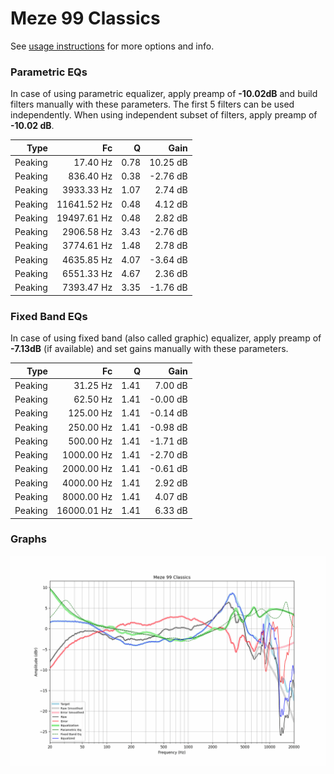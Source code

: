 # Meze 99 Classics
See [usage instructions](https://github.com/jaakkopasanen/AutoEq#usage) for more options and info.

### Parametric EQs
In case of using parametric equalizer, apply preamp of **-10.02dB** and build filters manually
with these parameters. The first 5 filters can be used independently.
When using independent subset of filters, apply preamp of **-10.02 dB**.

| Type    | Fc          |    Q | Gain     |
|--------:|------------:|-----:|---------:|
| Peaking | 17.40 Hz    | 0.78 | 10.25 dB |
| Peaking | 836.40 Hz   | 0.38 | -2.76 dB |
| Peaking | 3933.33 Hz  | 1.07 | 2.74 dB  |
| Peaking | 11641.52 Hz | 0.48 | 4.12 dB  |
| Peaking | 19497.61 Hz | 0.48 | 2.82 dB  |
| Peaking | 2906.58 Hz  | 3.43 | -2.76 dB |
| Peaking | 3774.61 Hz  | 1.48 | 2.78 dB  |
| Peaking | 4635.85 Hz  | 4.07 | -3.64 dB |
| Peaking | 6551.33 Hz  | 4.67 | 2.36 dB  |
| Peaking | 7393.47 Hz  | 3.35 | -1.76 dB |

### Fixed Band EQs
In case of using fixed band (also called graphic) equalizer, apply preamp of **-7.13dB**
(if available) and set gains manually with these parameters.

| Type    | Fc          |    Q | Gain     |
|--------:|------------:|-----:|---------:|
| Peaking | 31.25 Hz    | 1.41 | 7.00 dB  |
| Peaking | 62.50 Hz    | 1.41 | -0.00 dB |
| Peaking | 125.00 Hz   | 1.41 | -0.14 dB |
| Peaking | 250.00 Hz   | 1.41 | -0.98 dB |
| Peaking | 500.00 Hz   | 1.41 | -1.71 dB |
| Peaking | 1000.00 Hz  | 1.41 | -2.70 dB |
| Peaking | 2000.00 Hz  | 1.41 | -0.61 dB |
| Peaking | 4000.00 Hz  | 1.41 | 2.92 dB  |
| Peaking | 8000.00 Hz  | 1.41 | 4.07 dB  |
| Peaking | 16000.01 Hz | 1.41 | 6.33 dB  |

### Graphs
![](./Meze%2099%20Classics.png)